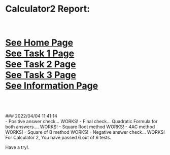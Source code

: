 # Calculator2 Report: 
 <br/>[See Home Page ](/README.md)
 <br/>[See Task 1 Page ](/Task1.md)
 <br/>[See Task 2 Page ](/Task2.md)
 <br/>[See Task 3 Page ](/Task3.md)
 <br/>[See Information Page ](/Info.md)
 <br/><br> 
==================
<br>
### 2022/04/04 11:41:14 
 <br>
 - Positive answer check... WORKS! 
 - Final check... Quadratic Formula for both answers.... WORKS! 
 - Square Root method WORKS! 
 - 4AC method WORKS! 
 - Square of B method WORKS! 
 - Negative answer check... WORKS! 

 <br>
For Calculator 2, You have passed 6 out of 6 tests. 
 <br>

Have a try!.
 <br>